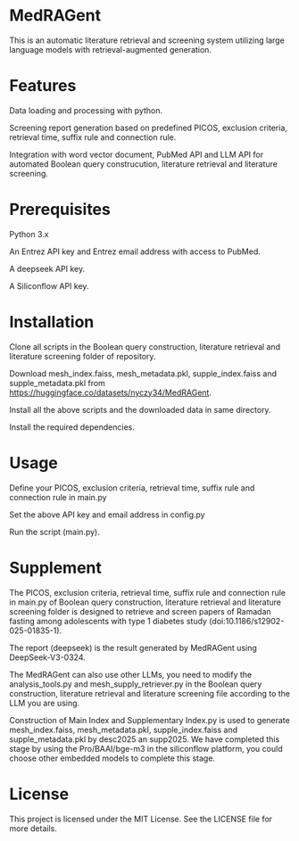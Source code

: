 # MedRAGent
This is an automatic literature retrieval and screening system utilizing large language models with retrieval-augmented generation.

# Features
Data loading and processing with python.

Screening report generation based on predefined PICOS, exclusion criteria, retrieval time, suffix rule and connection rule.

Integration with word vector document, PubMed API and LLM API for automated Boolean query construcution, literature retrieval and literature screening.

# Prerequisites
Python 3.x

An Entrez API key and Entrez email address with access to PubMed.

A deepseek API key.

A Siliconflow API key.

# Installation
Clone all scripts in the Boolean query construction, literature retrieval and literature screening folder of repository. 

Download mesh_index.faiss, mesh_metadata.pkl, supple_index.faiss and supple_metadata.pkl from https://huggingface.co/datasets/nyczy34/MedRAGent.

Install all the above scripts and the downloaded data in same directory.

Install the required dependencies.

# Usage
Define your PICOS, exclusion criteria, retrieval time, suffix rule and connection rule in main.py

Set the above API key and email address in config.py

Run the script (main.py).

# Supplement
The PICOS, exclusion criteria, retrieval time, suffix rule and connection rule in main.py of Boolean query construction, literature retrieval and literature screening folder is designed to retrieve and screen papers of Ramadan fasting among adolescents with type 1 diabetes study (doi:10.1186/s12902-025-01835-1).

The report (deepseek) is the result generated by MedRAGent using DeepSeek-V3-0324.

The MedRAGent can also use other LLMs, you need to modify the analysis_tools.py and mesh_supply_retriever.py in the Boolean query construction, literature retrieval and literature screening file according to the LLM you are using.

Construction of Main Index and Supplementary Index.py is used to generate mesh_index.faiss, mesh_metadata.pkl, supple_index.faiss and supple_metadata.pkl by desc2025 an supp2025. We have completed this stage by using the Pro/BAAI/bge-m3 in the siliconflow platform, you could choose other embedded models to complete this stage.

# License
This project is licensed under the MIT License. See the LICENSE file for more details.
